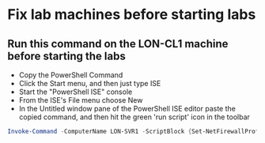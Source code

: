 # Fix lab machines before starting labs

## Run this command on the LON-CL1 machine before starting the labs  

- Copy the PowerShell Command
- Click the Start menu, and then just type ISE
- Start the "PowerShell ISE" console
- From the ISE's File menu choose New
- In the Untitled window pane of the PowerShell ISE editor paste the copied command, and then hit the green 'run script' icon in the toolbar


```PowerShell 
Invoke-Command -ComputerName LON-SVR1 -ScriptBlock {Set-NetFirewallProfile -All -Enabled false}


```
